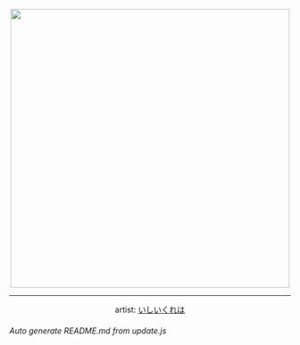
<p align="center">
  <img width="500" src="https://nekos.best/api/v2/neko/0275.png">
  <hr/>
  <center>
    artist: <a href="https://www.pixiv.net/en/artworks/84581611">いしいくれは</a>
  </center>
</p>


###### Auto generate README.md from update.js

